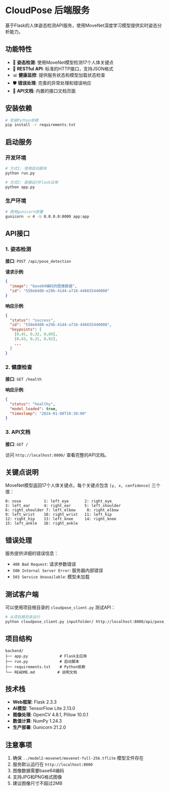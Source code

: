 # CloudPose 后端服务

基于Flask的人体姿态检测API服务，使用MoveNet深度学习模型提供实时姿态分析能力。

## 功能特性

- 🎯 **姿态检测**: 使用MoveNet模型检测17个人体关键点
- 🚀 **RESTful API**: 标准的HTTP接口，支持JSON格式
- 📊 **健康监控**: 提供服务状态和模型加载状态检查
- 🛡️ **错误处理**: 完善的异常处理和错误响应
- 📖 **API文档**: 内置的接口文档页面

## 安装依赖

```bash
# 安装Python依赖
pip install -r requirements.txt
```

## 启动服务

### 开发环境

```bash
# 方式1: 使用启动脚本
python run.py

# 方式2: 直接运行Flask应用
python app.py
```

### 生产环境

```bash
# 使用gunicorn部署
gunicorn -w 4 -b 0.0.0.0:8000 app:app
```

## API接口

### 1. 姿态检测

**接口**: `POST /api/pose_detection`

**请求示例**:
```json
{
  "image": "base64编码的图像数据",
  "id": "550e8400-e29b-41d4-a716-446655440000"
}
```

**响应示例**:
```json
{
  "status": "success",
  "id": "550e8400-e29b-41d4-a716-446655440000",
  "keypoints": [
    [0.45, 0.32, 0.89],
    [0.43, 0.31, 0.92],
    ...
  ]
}
```

### 2. 健康检查

**接口**: `GET /health`

**响应示例**:
```json
{
  "status": "healthy",
  "model_loaded": true,
  "timestamp": "2024-01-08T10:30:00"
}
```

### 3. API文档

**接口**: `GET /`

访问 `http://localhost:8000/` 查看完整的API文档。

## 关键点说明

MoveNet模型返回17个人体关键点，每个关键点包含 `[y, x, confidence]` 三个值：

```
0: nose          1: left_eye       2: right_eye
3: left_ear      4: right_ear      5: left_shoulder
6: right_shoulder 7: left_elbow     8: right_elbow
9: left_wrist    10: right_wrist   11: left_hip
12: right_hip    13: left_knee     14: right_knee
15: left_ankle   16: right_ankle
```

## 错误处理

服务提供详细的错误信息：

- `400 Bad Request`: 请求参数错误
- `500 Internal Server Error`: 服务器内部错误
- `503 Service Unavailable`: 模型未加载

## 测试客户端

可以使用项目根目录的 `cloudpose_client.py` 测试API：

```bash
# 从项目根目录运行
python cloudpose_client.py inputfolder/ http://localhost:8000/api/pose_detection 4
```

## 项目结构

```
backend/
├── app.py              # Flask主应用
├── run.py              # 启动脚本
├── requirements.txt    # Python依赖
└── README.md          # 说明文档
```

## 技术栈

- **Web框架**: Flask 2.3.3
- **AI模型**: TensorFlow Lite 2.13.0
- **图像处理**: OpenCV 4.8.1, Pillow 10.0.1
- **数值计算**: NumPy 1.24.3
- **生产部署**: Gunicorn 21.2.0

## 注意事项

1. 确保 `../model2-movenet/movenet-full-256.tflite` 模型文件存在
2. 服务默认运行在 `http://localhost:8000`
3. 图像数据需要base64编码
4. 支持JPG和PNG格式图像
5. 建议图像尺寸不超过2MB